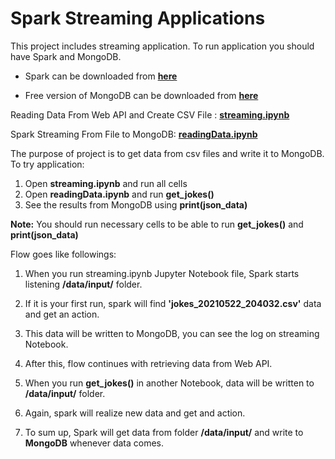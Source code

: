 # Spark Streaming Applications

This project includes streaming application. To run application you should have Spark and MongoDB.

- Spark can be downloaded from [__here__](https://spark.apache.org/downloads.html "here")

- Free version of MongoDB can be downloaded from [__here__](https://www.mongodb.com/ "here")

Reading Data From Web API and Create CSV File : [__streaming.ipynb__](https://github.com/emrearan/spark_projects/blob/main/Spark%20Streaming/streaming.ipynb "__streaming.ipynb__")

Spark Streaming From File to MongoDB:  [__readingData.ipynb__](https://github.com/emrearan/spark_projects/blob/main/Spark%20Streaming/readingData.ipynb "__readingData.ipynb__")

The purpose of project is to get data from csv files and write it to MongoDB. To try application:

1. Open __streaming.ipynb__ and run all cells
2. Open __readingData.ipynb__ and run __get_jokes()__
3. See the results from MongoDB using __print(json_data)__

__Note:__ You should run necessary cells to be able to run __get_jokes()__ and __print(json_data)__


Flow goes like followings:

1. When you run streaming.ipynb Jupyter Notebook file, Spark starts listening __/data/input/__ folder.

2. If it is your first run, spark will find __'jokes_20210522_204032.csv'__ data and get an action.

3. This data will be written to MongoDB, you can see the log on streaming Notebook.

4. After this, flow continues with retrieving data from Web API.

5. When you run  __get_jokes()__ in another Notebook, data will be written to __/data/input/__ folder.

6. Again, spark will realize new data and get and action.

7. To sum up, Spark will get data from folder __/data/input/__ and write to __MongoDB__ whenever data comes.
